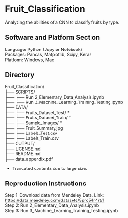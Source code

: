 # Fruit_Classification
Analyzing the abilities of a CNN to classify fruits by type.

## Software and Platform Section
Language: Python (Jupyter Notebook) <br>
Packages: Pandas, Matplotlib, Scipy, Keras <br>
Platform: Windows, Mac <br>

## Directory
Fruit_Classification/ <br>
├── SCRIPTS/ <br>
├── ├── Run 2_Elementary_Data_Analysis.ipynb <br>
├── ├── Run 3_Machine_Learning_Training_Testing.ipynb <br>
├── DATA/ <br>
├── ├── Fruits_Dataset_Test/ *<br>
├── ├── Fruits_Dataset_Train/ *<br>
├── ├── Sample_Images/ *<br>
├── ├── Fruit_Summary.jpg <br>
├── ├── Labels_Test.csv <br>
├── ├── Labels_Train.csv <br>
├── OUTPUT/ <br>
├── LICENSE.md <br>
├── README.md <br>
├── data_appendix.pdf <br>

* Truncated contents due to large size.

## Reproduction Instructions

Step 1: Download data from Mendeley Data. Link: https://data.mendeley.com/datasets/5prc54r4rt/1 <br>
Step 2: Run 2_Elementary_Data_Analysis.ipynb <br>
Step 3: Run 3_Machine_Learning_Training_Testing.ipynb <br>
